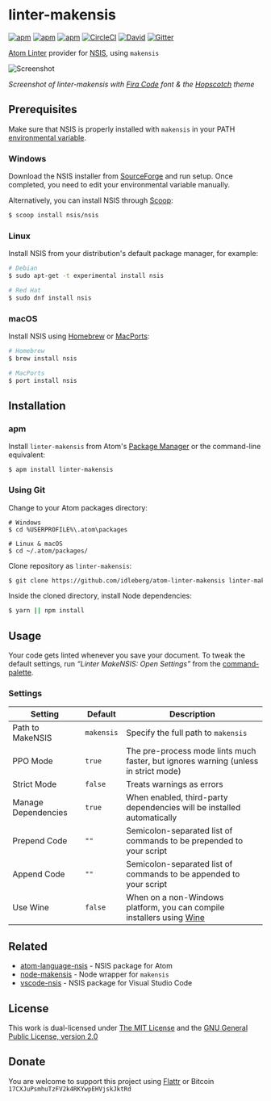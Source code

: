 # linter-makensis

[![apm](https://flat.badgen.net/apm/license/linter-makensis)](https://atom.io/packages/linter-makensis)
[![apm](https://flat.badgen.net/apm/v/linter-makensis)](https://atom.io/packages/linter-makensis)
[![apm](https://flat.badgen.net/apm/dl/linter-makensis)](https://atom.io/packages/linter-makensis)
[![CircleCI](https://flat.badgen.net/circleci/github/idleberg/atom-linter-makensis)](https://circleci.com/gh/idleberg/atom-linter-makensis)
[![David](https://flat.badgen.net/david/dep/idleberg/atom-linter-makensis)](https://david-dm.org/idleberg/atom-linter-makensis)
[![Gitter](https://img.shields.io/badge/chat-Gitter-ed1965.svg?style=flat-square)](https://gitter.im/NSIS-Dev/Atom)

[Atom Linter](https://atomlinter.github.io/) provider for [NSIS](https://nsis.sourceforge.net), using `makensis`

![Screenshot](https://raw.github.com/idleberg/atom-linter-makensis/master/screenshot.png)

*Screenshot of linter-makensis with [Fira Code](http://mozilla.github.io/Fira/) font & the [Hopscotch](https://atom.io/themes/hopscotch) theme*

## Prerequisites

Make sure that NSIS is properly installed with `makensis` in your PATH [environmental variable](http://superuser.com/a/284351/195953).

### Windows

Download the NSIS installer from [SourceForge](https://sourceforge.net/p/nsis) and run setup. Once completed, you need to edit your environmental variable manually.

Alternatively, you can install NSIS through [Scoop](https://github.com/NSIS-Dev/scoop-nsis):

```sh
$ scoop install nsis/nsis
```

### Linux

Install NSIS from your distribution's default package manager, for example:

```sh
# Debian
$ sudo apt-get -t experimental install nsis

# Red Hat
$ sudo dnf install nsis
```

### macOS

Install NSIS using [Homebrew](http://brew.sh/) or [MacPorts](https://www.macports.org/):

```sh
# Homebrew
$ brew install nsis

# MacPorts
$ port install nsis
```

## Installation

### apm

Install `linter-makensis` from Atom's [Package Manager](http://flight-manual.atom.io/using-atom/sections/atom-packages/) or the command-line equivalent:

`$ apm install linter-makensis`

### Using Git

Change to your Atom packages directory:

```
# Windows
$ cd %USERPROFILE%\.atom\packages

# Linux & macOS
$ cd ~/.atom/packages/
```

Clone repository as `linter-makensis`:

```sh
$ git clone https://github.com/idleberg/atom-linter-makensis linter-makensis
```

Inside the cloned directory, install Node dependencies:

```sh
$ yarn || npm install
```

## Usage

Your code gets linted whenever you save your document. To tweak the default settings, run *“Linter MakeNSIS: Open Settings”* from the [command-palette](https://atom.io/docs/latest/getting-started-atom-basics#command-palette).

### Settings

Setting             | Default    | Description 
--------------------|------------|------------
Path to MakeNSIS    | `makensis` | Specify the full path to `makensis`
PPO Mode            | `true`     | The pre-process mode lints much faster, but ignores warning (unless in strict mode)
Strict Mode         | `false`    | Treats warnings as errors
Manage Dependencies | `true`     | When enabled, third-party dependencies will be installed automatically
Prepend Code        |  `""`      | Semicolon-separated list of commands to be prepended to your script
Append Code         |  `""`      | Semicolon-separated list of commands to be appended to your script
Use Wine            | `false`    | When on a non-Windows platform, you can compile installers using [Wine](https://www.winehq.org/)

## Related

- [atom-language-nsis](https://atom.io/packages/language-nsis) - NSIS package for Atom
- [node-makensis](https://www.npmjs.com/package/makensis) - Node wrapper for `makensis`
- [vscode-nsis](https://marketplace.visualstudio.com/items?itemName=idleberg.nsis) - NSIS package for Visual Studio Code

## License

This work is dual-licensed under [The MIT License](https://opensource.org/licenses/MIT) and the [GNU General Public License, version 2.0](https://opensource.org/licenses/GPL-2.0)

## Donate

You are welcome to support this project using [Flattr](https://flattr.com/submit/auto?user_id=idleberg&url=https://github.com/idleberg/atom-linter-makensis) or Bitcoin `17CXJuPsmhuTzFV2k4RKYwpEHVjskJktRd`
